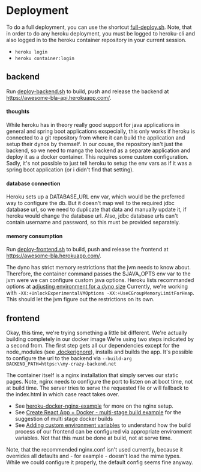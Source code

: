 # Deployment
To do a full deployment, you can use the shortcut [full-deploy.sh](full-deploy.sh).
Note, that in order to do any heroku deployment, you must be logged to heroku-cli
and also logged in to the heroku container repository  in your current session.
* ``heroku login``
* ``heroku container:login``

## backend
Run [deploy-backend.sh](deploy-backend.sh) to build, push and release the backend at https://awesome-bla-api.herokuapp.com/.

#### thoughts
While heroku has in theory really good support for java applications in general and spring boot applications exspecially,
this only works if heroku is connected to a git repository from where it can build the application and setup their dynos
by themself.
In our couse, the repository isn't just the backend, so we need to manga the backend as a separate application and deploy
it as a docker container. This requires some  custom configuration. Sadly, it's not possible to just tell heroku to setup
the env vars as if it was a spring boot application (or i didn't find that setting).

#### database connection
Heroku sets up a DATABASE_URL env var, which would be the preferred way to configure the db. But it doesn't map
well to the required jdbc database url, so we need to duplicate that data and manually update it, if heroku would change
the database url.
Also, jdbc database urls can't contain username and password, so this must be provided separately.

#### memory consumption
Run [deploy-frontend.sh](deploy-frontend.sh) to build, push and release the frontend at https://awesome-bla.herokuapp.com/.

The dyno has strict memory restrictions that the jvm needs to know about. Therefore, the container command passes the
$JAVA_OPTS env var to the jvm were we can configure custom java options.
Heroku lists recommanded options at
[adjusting environment for a dyno size](https://devcenter.heroku.com/articles/java-support#adjusting-environment-for-a-dyno-size)
Currently, we're working with ```-XX:+UnlockExperimentalVMOptions -XX:+UseCGroupMemoryLimitForHeap```. This should let
the jvm figure out the restrictions on its own.

## frontend
Okay, this time, we're trying something a little bit different. We're actually building completely in our docker image
We're using two steps indicated by a second from. The first step gets all our dependencies except for the node_modules
(see [.dockerignore](../../frontend/.dockerignore)), installs and builds the app. It's possible to configure the url to the backend
via ``--build-arg BACKEND_PATH=https:\\my-crazy-backend.net``

The container itself is a nginx installation that simply serves our static pages. Note, nginx needs to
configure the port to listen on at boot time, not at build time.
The server tries to serve the requested file or will fallback to the index.html in which case react takes over.

* See [heroku-docker-nginx-example](https://github.com/rjoonas/heroku-docker-nginx-example) for more on the nginx setup.
* See [Create React App + Docker - multi-stage build example](https://medium.com/@shakyShane/lets-talk-about-docker-artifacts-27454560384f)
for the suggestion of multi stage docker builds
* See [Adding custom environment variables](https://create-react-app.dev/docs/adding-custom-environment-variables) to understand
how the build process of our frontend can be configured via appropriate environment variables. Not that this must be done at
build, not at serve time.

Note, that the recommended nginx.conf isn't used currently, because it overrides all defaults and - for example - doesn't load the mime types.
While we could configure it properly, the default config seems fine anyway.